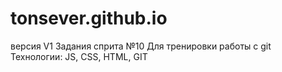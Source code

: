 # tonsever.github.io
версия V1
Задания сприта №10
Для тренировки работы с git
Технологии: JS, CSS, HTML, GIT
